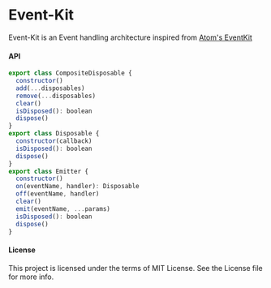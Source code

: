 Event-Kit
===========

Event-Kit is an Event handling architecture inspired from [Atom's EventKit][1]

#### API

```js
export class CompositeDisposable {
  constructor()
  add(...disposables)
  remove(...disposables)
  clear()
  isDisposed(): boolean
  dispose()
}
export class Disposable {
  constructor(callback)
  isDisposed(): boolean
  dispose()
}
export class Emitter {
  constructor()
  on(eventName, handler): Disposable
  off(eventName, handler)
  clear()
  emit(eventName, ...params)
  isDisposed(): boolean
  dispose()
}
```

#### License
This project is licensed under the terms of MIT License. See the License file for more info.

[1]:https://github.com/atom/event-kit
